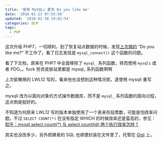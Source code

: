 ```yaml
---
title: '使用 MySQLi 重写 Do you like me'
date: '2016-01-23 07:55:56'
updated: '2016-01-30 19:02:54'
categories: 技术
tags:
  - PHP
---
```


这次升级 PHP7，一切顺利，到了恢复站点数据的时候，发现[上次搞的](https://prinzeugen.net/do-you-like-me/) “Do you like me?” 不工作了。看了日志发现是 `mysql_connect()` 这个函数的问题。

看了下文档，原来在 PHP7 中全面移除了 `mysql_` 系列函数，转而使用 `mysqli` 或者 PDO。。fuck 劳资皮肤站里都是 mysql_ 系列函数啊啊

上次偷懒用的 LWL12 写的，看来他也没想到这种情况呢。遂使用 mysqli 重写之。

mysqli 改为以面向对象的方式操作数据库，而不是 `mysql_` 系列函数的面向过程，这点倒是挺好的。

不知道为何原来 LWL12 写的版本单独使用了一个表来存投票数，可能是怕效率问题。不过 `SELECT COUNT(*)` 在没有指定 WHICH 的时候效率还是蛮高的，参见：[知乎：mysql select count(*) 与 select count(id) 两个执行效率怎样？](https://www.zhihu.com/question/19641756)

其实也没改多少，另外把建表的 SQL 也顺便封装在文件里了，托管在 [Gist](https://gist.github.com/prinsss/48920748b328bacead1b) 上。

<!--more-->

<script src="https://gist.github.com/prinsss/48920748b328bacead1b.js"></script>

